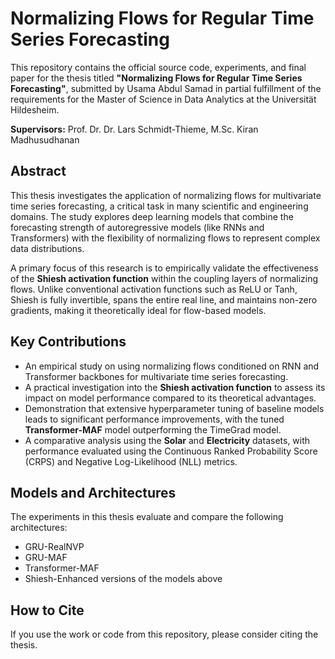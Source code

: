 # Normalizing Flows for Regular Time Series Forecasting

This repository contains the official source code, experiments, and final paper for the thesis titled **"Normalizing Flows for Regular Time Series Forecasting"**, submitted by Usama Abdul Samad in partial fulfillment of the requirements for the Master of Science in Data Analytics at the Universität Hildesheim.

**Supervisors:** Prof. Dr. Dr. Lars Schmidt-Thieme, M.Sc. Kiran Madhusudhanan

## Abstract

This thesis investigates the application of normalizing flows for multivariate time series forecasting, a critical task in many scientific and engineering domains. The study explores deep learning models that combine the forecasting strength of autoregressive models (like RNNs and Transformers) with the flexibility of normalizing flows to represent complex data distributions.

A primary focus of this research is to empirically validate the effectiveness of the **Shiesh activation function** within the coupling layers of normalizing flows. Unlike conventional activation functions such as ReLU or Tanh, Shiesh is fully invertible, spans the entire real line, and maintains non-zero gradients, making it theoretically ideal for flow-based models.

## Key Contributions

* An empirical study on using normalizing flows conditioned on RNN and Transformer backbones for multivariate time series forecasting.
* A practical investigation into the **Shiesh activation function** to assess its impact on model performance compared to its theoretical advantages.
* Demonstration that extensive hyperparameter tuning of baseline models leads to significant performance improvements, with the tuned **Transformer-MAF** model outperforming the TimeGrad model.
* A comparative analysis using the **Solar** and **Electricity** datasets, with performance evaluated using the Continuous Ranked Probability Score (CRPS) and Negative Log-Likelihood (NLL) metrics.

## Models and Architectures

The experiments in this thesis evaluate and compare the following architectures:

* GRU-RealNVP
* GRU-MAF
* Transformer-MAF
* Shiesh-Enhanced versions of the models above

## How to Cite

If you use the work or code from this repository, please consider citing the thesis.

